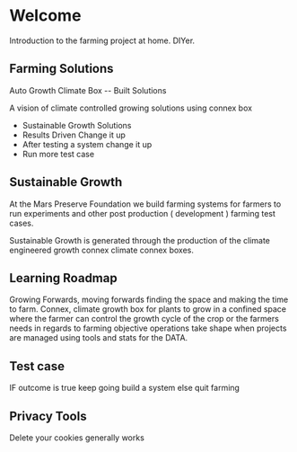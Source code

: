 # Welcome

Introduction to the farming project at home. DIYer.

## Farming Solutions

Auto Growth Climate Box -- Built Solutions

A vision of climate controlled growing solutions
using connex box

- Sustainable Growth Solutions
- Results Driven Change it up
- After testing a system change it up
- Run more test case


## Sustainable Growth

At the Mars Preserve Foundation we build farming systems for farmers to run experiments 
and other post production ( development ) farming test cases.

Sustainable Growth is generated through the production of the climate engineered growth connex
climate connex boxes.

## Learning Roadmap

Growing Forwards, moving forwards finding the space and making the time to farm.
Connex, climate growth box for plants to grow in a confined space where the farmer
can control the growth cycle of the crop or the farmers needs in regards to farming objective
operations take shape when projects are managed using tools and stats for the DATA. 


## Test case

IF outcome is true keep going build a system else quit farming

## Privacy Tools

Delete your cookies generally works










